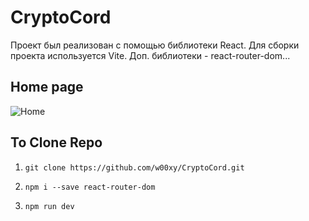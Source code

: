 # CryptoCord 
Проект был реализован с помощью библиотеки React. Для сборки проекта используется Vite. Доп. библиотеки - react-router-dom...

## Home page
![Home](https://github.com/user-attachments/assets/9557d448-a33d-4e5d-934c-fb25210c3fc5)
## To Clone Repo

1. ```git clone https://github.com/w00xy/CryptoCord.git```

2. ```npm i --save react-router-dom```

3. ```npm run dev```
